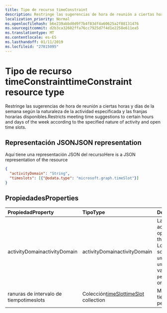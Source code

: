 ```yaml
---
title: Tipo de recurso timeConstraint
description: Restringe las sugerencias de hora de reunión a ciertas horas y días de la semana según la naturaleza de la actividad especificada y las franjas horarias disponibles.
localization_priority: Normal
ms.openlocfilehash: b6e239abbd0d9f7b4f83df4a60625a2f88131476
ms.sourcegitcommit: d2b3ca32602ffa76cc7925d7f4d1e2258e611ea5
ms.translationtype: MT
ms.contentlocale: es-ES
ms.lasthandoff: 01/11/2019
ms.locfileid: "27815095"
---
```

# <a name="timeconstraint-resource-type"></a><span data-ttu-id="e752b-103">Tipo de recurso timeConstraint</span><span class="sxs-lookup"><span data-stu-id="e752b-103">timeConstraint resource type</span></span>

<span data-ttu-id="e752b-104">Restringe las sugerencias de hora de reunión a ciertas horas y días de la semana según la naturaleza de la actividad especificada y las franjas horarias disponibles.</span><span class="sxs-lookup"><span data-stu-id="e752b-104">Restricts meeting time suggestions to certain hours and days of the week according to the specified nature of activity and open time slots.</span></span>

## <a name="json-representation"></a><span data-ttu-id="e752b-105">Representación JSON</span><span class="sxs-lookup"><span data-stu-id="e752b-105">JSON representation</span></span>

<span data-ttu-id="e752b-106">Aquí tiene una representación JSON del recurso</span><span class="sxs-lookup"><span data-stu-id="e752b-106">Here is a JSON representation of the resource</span></span>

<!-- {
  "blockType": "resource",
  "optionalProperties": [

  ],
  "@odata.type": "microsoft.graph.timeConstraint"
}-->

```json
{
  "activityDomain": "String",
  "timeslots": [{"@odata.type": "microsoft.graph.timeSlot"}]
}

```
## <a name="properties"></a><span data-ttu-id="e752b-107">Propiedades</span><span class="sxs-lookup"><span data-stu-id="e752b-107">Properties</span></span>
| <span data-ttu-id="e752b-108">Propiedad</span><span class="sxs-lookup"><span data-stu-id="e752b-108">Property</span></span>     | <span data-ttu-id="e752b-109">Tipo</span><span class="sxs-lookup"><span data-stu-id="e752b-109">Type</span></span>   |<span data-ttu-id="e752b-110">Descripción</span><span class="sxs-lookup"><span data-stu-id="e752b-110">Description</span></span>|
|:---------------|:--------|:----------|
|<span data-ttu-id="e752b-111">activityDomain</span><span class="sxs-lookup"><span data-stu-id="e752b-111">activityDomain</span></span>|<span data-ttu-id="e752b-112">activityDomain</span><span class="sxs-lookup"><span data-stu-id="e752b-112">activityDomain</span></span>|<span data-ttu-id="e752b-113">La naturaleza de la actividad, de forma opcional.</span><span class="sxs-lookup"><span data-stu-id="e752b-113">The nature of the activity, optional.</span></span> <span data-ttu-id="e752b-114">Los valores posibles son: `work`, `personal`, `unrestricted`, o `unknown`.</span><span class="sxs-lookup"><span data-stu-id="e752b-114">The possible values are: `work`, `personal`, `unrestricted`, or `unknown`.</span></span>|
|<span data-ttu-id="e752b-115">ranuras de intervalo de tiempo</span><span class="sxs-lookup"><span data-stu-id="e752b-115">timeslots</span></span>|<span data-ttu-id="e752b-116">Colección[timeSlot](timeslot.md)</span><span class="sxs-lookup"><span data-stu-id="e752b-116">[timeSlot](timeslot.md) collection</span></span>|<span data-ttu-id="e752b-117">Matriz de periodos de tiempo.</span><span class="sxs-lookup"><span data-stu-id="e752b-117">An array of time periods.</span></span>|

<!-- uuid: 8fcb5dbc-d5aa-4681-8e31-b001d5168d79
2015-10-25 14:57:30 UTC -->
<!-- {
  "type": "#page.annotation",
  "description": "timeConstraint resource",
  "keywords": "",
  "section": "documentation",
  "tocPath": ""
}-->
